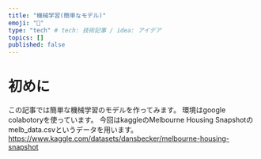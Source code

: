 ```yaml
---
title: "機械学習(簡単なモデル)"
emoji: "📝"
type: "tech" # tech: 技術記事 / idea: アイデア
topics: []
published: false
---
```


# 初めに
この記事では簡単な機械学習のモデルを作ってみます。
環境はgoogle colabotoryを使っています。
今回はkaggleのMelbourne Housing Snapshotのmelb_data.csvというデータを用います。
https://www.kaggle.com/datasets/dansbecker/melbourne-housing-snapshot



<!-- 機械学習(簡単なモデル) -->
<!--  -->

<!-- https://www.kaggle.com/code/dansbecker/your-first-machine-learning-model -->